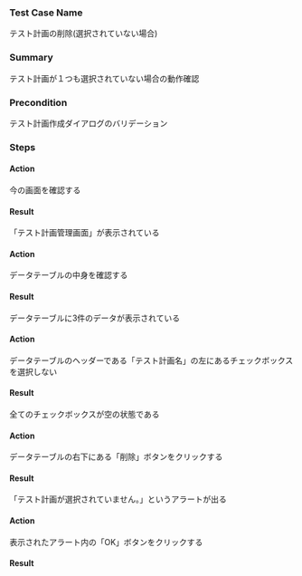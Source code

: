 ### Test Case Name
テスト計画の削除(選択されていない場合)

### Summary
テスト計画が１つも選択されていない場合の動作確認

### Precondition
テスト計画作成ダイアログのバリデーション

### Steps

#### Action
今の画面を確認する
#### Result
「テスト計画管理画面」が表示されている

#### Action
データテーブルの中身を確認する
#### Result
データテーブルに3件のデータが表示されている

#### Action
データテーブルのヘッダーである「テスト計画名」の左にあるチェックボックスを選択しない
#### Result
全てのチェックボックスが空の状態である

#### Action
データテーブルの右下にある「削除」ボタンをクリックする
#### Result
「テスト計画が選択されていません。」というアラートが出る

#### Action
表示されたアラート内の「OK」ボタンをクリックする
#### Result
